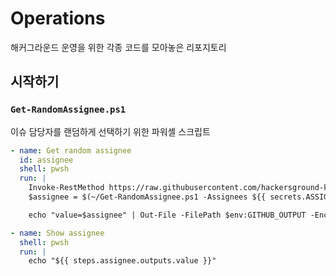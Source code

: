 # Operations

해커그라운드 운영을 위한 각종 코드를 모아놓은 리포지토리

## 시작하기

### `Get-RandomAssignee.ps1`

이슈 담당자를 랜덤하게 선택하기 위한 파워셸 스크립트

```yml
- name: Get random assignee
  id: assignee
  shell: pwsh
  run: |
    Invoke-RestMethod https://raw.githubusercontent.com/hackersground-kr/operations/main/Get-RandomAssignee.ps1 | Out-File ~/Get-RandomAssignee.ps1
    $assignee = $(~/Get-RandomAssignee.ps1 -Assignees ${{ secrets.ASSIGNEES }})

    echo "value=$assignee" | Out-File -FilePath $env:GITHUB_OUTPUT -Encoding utf-8 -Append

- name: Show assignee
  shell: pwsh
  run: |
    echo "${{ steps.assignee.outputs.value }}"
```
